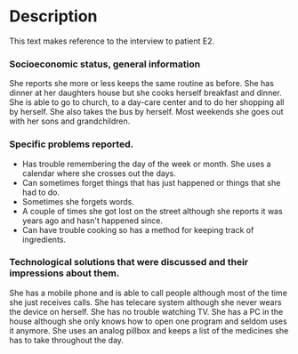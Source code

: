 # Description
This text makes reference to the interview to patient E2.

### Socioeconomic status, general information
She reports she more or less keeps the same routine as before. She has dinner at her daughters house but she cooks herself breakfast and dinner. She is able to go to church, to a day-care center and to do her shopping all by herself. She also takes the bus by herself. Most weekends she goes out with her sons and grandchildren.

### Specific problems reported.
* Has trouble remembering the day of the week or month. She uses a calendar where she crosses out the days.
* Can sometimes forget things that has just happened or things that she had to do.
* Sometimes she forgets words.
* A couple of times she got lost on the street although she reports it was years ago and hasn't happened since.
* Can have trouble cooking so has a method for keeping track of ingredients.

### Technological solutions that were discussed and their impressions about them.

She has a mobile phone and is able to call people although most of the time she just receives calls. She has telecare system although she never wears the device on herself. She has no trouble watching TV. She has a PC in the house although she only knows how to open one program and seldom uses it anymore. She uses an analog pillbox and keeps a list of the medicines she has to take throughout the day.
